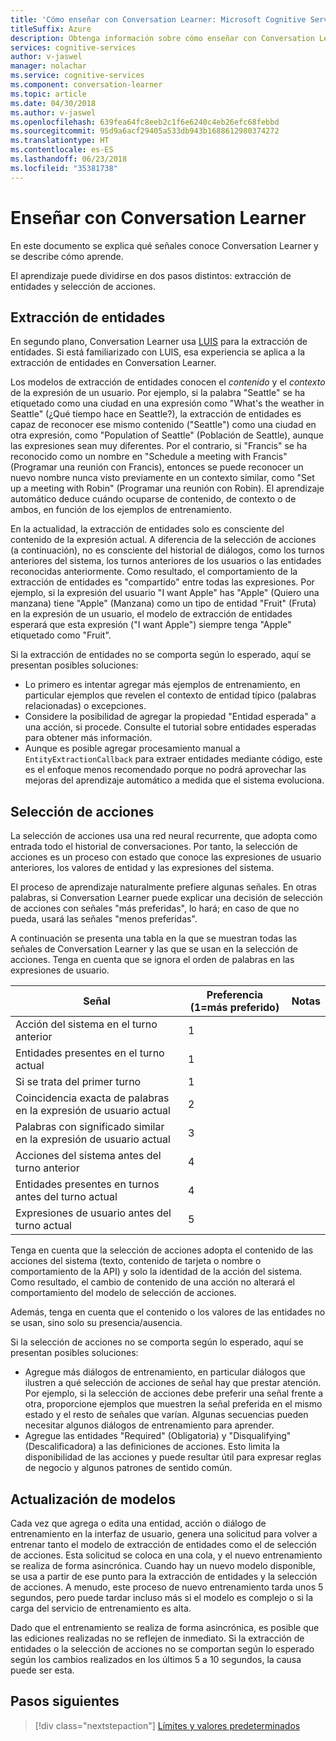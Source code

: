 ```yaml
---
title: 'Cómo enseñar con Conversation Learner: Microsoft Cognitive Services | Microsoft Docs'
titleSuffix: Azure
description: Obtenga información sobre cómo enseñar con Conversation Learner.
services: cognitive-services
author: v-jaswel
manager: nolachar
ms.service: cognitive-services
ms.component: conversation-learner
ms.topic: article
ms.date: 04/30/2018
ms.author: v-jaswel
ms.openlocfilehash: 639fea64fc8eeb2c1f6e6240c4eb26efc68febbd
ms.sourcegitcommit: 95d9a6acf29405a533db943b1688612980374272
ms.translationtype: HT
ms.contentlocale: es-ES
ms.lasthandoff: 06/23/2018
ms.locfileid: "35381738"
---
```

# <a name="how-to-teach-with-conversation-learner"></a>Enseñar con Conversation Learner 

En este documento se explica qué señales conoce Conversation Learner y se describe cómo aprende.  

El aprendizaje puede dividirse en dos pasos distintos: extracción de entidades y selección de acciones.

## <a name="entity-extraction"></a>Extracción de entidades

En segundo plano, Conversation Learner usa [LUIS](https://www.luis.ai) para la extracción de entidades.  Si está familiarizado con LUIS, esa experiencia se aplica a la extracción de entidades en Conversation Learner.

Los modelos de extracción de entidades conocen el *contenido* y el *contexto* de la expresión de un usuario.  Por ejemplo, si la palabra "Seattle" se ha etiquetado como una ciudad en una expresión como "What's the weather in Seattle" (¿Qué tiempo hace en Seattle?), la extracción de entidades es capaz de reconocer ese mismo contenido ("Seattle") como una ciudad en otra expresión, como "Population of Seattle" (Población de Seattle), aunque las expresiones sean muy diferentes.  Por el contrario, si "Francis" se ha reconocido como un nombre en "Schedule a meeting with Francis" (Programar una reunión con Francis), entonces se puede reconocer un nuevo nombre nunca visto previamente en un contexto similar, como "Set up a meeting with Robin" (Programar una reunión con Robin).  El aprendizaje automático deduce cuándo ocuparse de contenido, de contexto o de ambos, en función de los ejemplos de entrenamiento.

En la actualidad, la extracción de entidades solo es consciente del contenido de la expresión actual.  A diferencia de la selección de acciones (a continuación), no es consciente del historial de diálogos, como los turnos anteriores del sistema, los turnos anteriores de los usuarios o las entidades reconocidas anteriormente.  Como resultado, el comportamiento de la extracción de entidades es "compartido" entre todas las expresiones.  Por ejemplo, si la expresión del usuario "I want Apple" has "Apple" (Quiero una manzana) tiene "Apple" (Manzana) como un tipo de entidad "Fruit" (Fruta) en la expresión de un usuario, el modelo de extracción de entidades esperará que esta expresión ("I want Apple") siempre tenga "Apple" etiquetado como "Fruit".

Si la extracción de entidades no se comporta según lo esperado, aquí se presentan posibles soluciones:

- Lo primero es intentar agregar más ejemplos de entrenamiento, en particular ejemplos que revelen el contexto de entidad típico (palabras relacionadas) o excepciones.
- Considere la posibilidad de agregar la propiedad "Entidad esperada" a una acción, si procede.  Consulte el tutorial sobre entidades esperadas para obtener más información.
- Aunque es posible agregar procesamiento manual a `EntityExtractionCallback` para extraer entidades mediante código, este es el enfoque menos recomendado porque no podrá aprovechar las mejoras del aprendizaje automático a medida que el sistema evoluciona.

## <a name="action-selection"></a>Selección de acciones

La selección de acciones usa una red neural recurrente, que adopta como entrada todo el historial de conversaciones.  Por tanto, la selección de acciones es un proceso con estado que conoce las expresiones de usuario anteriores, los valores de entidad y las expresiones del sistema.  

El proceso de aprendizaje naturalmente prefiere algunas señales.  En otras palabras, si Conversation Learner puede explicar una decisión de selección de acciones con señales "más preferidas", lo hará; en caso de que no pueda, usará las señales "menos preferidas".

A continuación se presenta una tabla en la que se muestran todas las señales de Conversation Learner y las que se usan en la selección de acciones.  Tenga en cuenta que se ignora el orden de palabras en las expresiones de usuario.

Señal | Preferencia (1=más preferido) | Notas
--- | --- | --- 
Acción del sistema en el turno anterior | 1 | 
Entidades presentes en el turno actual | 1 | 
Si se trata del primer turno | 1 |
Coincidencia exacta de palabras en la expresión de usuario actual | 2 | 
Palabras con significado similar en la expresión de usuario actual | 3 | 
Acciones del sistema antes del turno anterior | 4 |
Entidades presentes en turnos antes del turno actual | 4 | 
Expresiones de usuario antes del turno actual | 5 | 

Tenga en cuenta que la selección de acciones adopta el contenido de las acciones del sistema (texto, contenido de tarjeta o nombre o comportamiento de la API) y solo la identidad de la acción del sistema.  Como resultado, el cambio de contenido de una acción no alterará el comportamiento del modelo de selección de acciones.

Además, tenga en cuenta que el contenido o los valores de las entidades no se usan, sino solo su presencia/ausencia.

Si la selección de acciones no se comporta según lo esperado, aquí se presentan posibles soluciones:

- Agregue más diálogos de entrenamiento, en particular diálogos que ilustren a qué selección de acciones de señal hay que prestar atención.  Por ejemplo, si la selección de acciones debe preferir una señal frente a otra, proporcione ejemplos que muestren la señal preferida en el mismo estado y el resto de señales que varían.  Algunas secuencias pueden necesitar algunos diálogos de entrenamiento para aprender.
- Agregue las entidades "Required" (Obligatoria) y "Disqualifying" (Descalificadora) a las definiciones de acciones.  Esto limita la disponibilidad de las acciones y puede resultar útil para expresar reglas de negocio y algunos patrones de sentido común. 

## <a name="updates-to-models"></a>Actualización de modelos

Cada vez que agrega o edita una entidad, acción o diálogo de entrenamiento en la interfaz de usuario, genera una solicitud para volver a entrenar tanto el modelo de extracción de entidades como el de selección de acciones.  Esta solicitud se coloca en una cola, y el nuevo entrenamiento se realiza de forma asincrónica.  Cuando hay un nuevo modelo disponible, se usa a partir de ese punto para la extracción de entidades y la selección de acciones.  A menudo, este proceso de nuevo entrenamiento tarda unos 5 segundos, pero puede tardar incluso más si el modelo es complejo o si la carga del servicio de entrenamiento es alta.

Dado que el entrenamiento se realiza de forma asincrónica, es posible que las ediciones realizadas no se reflejen de inmediato.  Si la extracción de entidades o la selección de acciones no se comportan según lo esperado según los cambios realizados en los últimos 5 a 10 segundos, la causa puede ser esta.

## <a name="next-steps"></a>Pasos siguientes

> [!div class="nextstepaction"]
> [Límites y valores predeterminados](./cl-values-and-boundaries.md)
